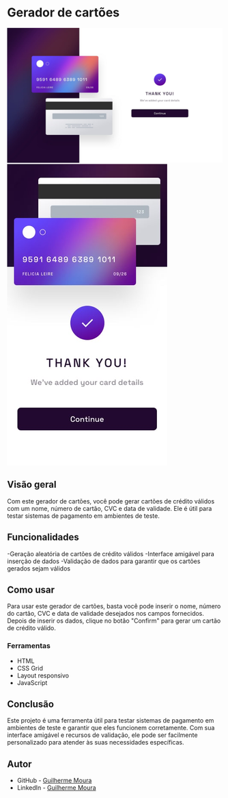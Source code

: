 # Gerador de cartões
![Preview](./design/complete-state-desktop.jpg)
![Preview Mobile](./design/complete-state-mobile.jpg)



## Visão geral
Com este gerador de cartões, você pode gerar cartões de crédito válidos com um nome, número de cartão, CVC e data de validade. Ele é útil para testar sistemas de pagamento em ambientes de teste.

## Funcionalidades
-Geração aleatória de cartões de crédito válidos
-Interface amigável para inserção de dados
-Validação de dados para garantir que os cartões gerados sejam válidos

## Como usar
Para usar este gerador de cartões, basta você pode inserir o nome, número do cartão, CVC e data de validade desejados nos campos fornecidos.
Depois de inserir os dados, clique no botão "Confirm" para gerar um cartão de crédito válido.

### Ferramentas

* HTML
* CSS Grid
* Layout responsivo
* JavaScript

## Conclusão
Este projeto é uma ferramenta útil para testar sistemas de pagamento em ambientes de teste e garantir que eles funcionem corretamente. Com sua interface amigável e recursos de validação, ele pode ser facilmente personalizado para atender às suas necessidades específicas.



## Autor 
- GitHub - [Guilherme Moura](https://github.com/guilhermemh)
- LinkedIn - [Guilherme Moura](https://www.linkedin.com/in/guilhermemhenrique/)
